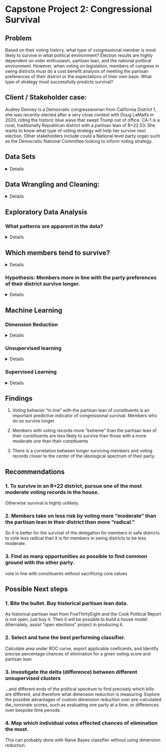 # Capstone Project 2: Congressional Survival

## Problem
Based on their voting history, what type of congressional member is most likely to survive in what political environment?
Election results are highly dependent on voter enthusiasm, partisan lean, and the national political environment.  However, when voting on legislation, members of congress in swing districts must do a cost benefit analysis of meeting the partisan preferences of their district or the expectations of their own base. What type of strategy most successfully predicts survival?

## Client / Stakeholder case:
Audrey Denney is a  Democratic congresswoman from California District 1, she was recently elected after a very close contest with Doug LaMalfa in 2020, riding the historic blue wave that swept Trump out of office. CA-1 is a rural, traditionally Republican district with a partisan lean of R+22.53. She wants to know what type of voting strategy will help her survive next election. Other stakeholders include could a National level party organ such as the Democratic National Committee looking to inform voting strategy.

## Data Sets
<details>
  
- congressional voting records going back to 1981 available from the House and Senate clerk offices via the [ProPublica Congress API](https://projects.propublica.org/api-docs/congress-api).


- Partisan lean of [districts](Data/fivethirtyeight_partisan_lean_DISTRICTS.csv) and [states](Data/fivethirtyeight_partisan_lean_STATES.csv) available from [FiveThirtyEight](https://github.com/fivethirtyeight/data/):

Partisan lean is the average difference between how a state or district votes and how the country votes overall, with 2016 presidential election results weighted 50 percent, 2012 presidential election results weighted 25 percent and results from elections for the state legislature weighted 25 percent.

</details>

## Data Wrangling and Cleaning:
<details>
As the dataset is being fetched via API, wrangling and cleaning focused mostly on constructing the data from individual API requests into a useful format. The ProPublica Congress API makes metadata for votes available for a given month, chamber (House or Senate)  and year, and each member's position on a given vote available for individual roll call votes for a given congress number, chamber, session, and roll call number.  Requests for chunks of this data were iteratively built into DataFrames for further analysis.


### Example API endpoint:
GET https://api.propublica.org/congress/v1/{congress}/{chamber}/sessions/{session-number}/votes/{roll-call-number}.json

### Steps:

Created functions to:

1. Request the ProPublica API for a given end point, and return the response as a dictionary.
2. Repeat failed requests in case of Internet reliability issues.
3. Construct an endpoint to request meta data for a given year and month. Return it as a DataFrame.
4. Use the above to request metadata for all months for a given chamber and year, and return a [tidy](https://en.wikipedia.org/wiki/Tidy_data) Pandas DataFrame multi-indexed by congress number, chamber, session, and roll call number of each vote.
5. Take the index of the metadata for a given year and use it to request each member's position for each vote in that year. Return a tidy DataFrame with the same index, and construct columns using a multi-index of each member's party, state, district, ideological score, unique identifier, and name.
6. Handle missing vote position data by filling rows with 'NaN' values (these were [reported](https://github.com/propublica/congress-api-docs/issues/226) to ProPublica for resolution).
7. Take a given year and chamber, return a corresponding DataFrame of all the metadata and a separate DataFrame of positions. Check if there is an existing CSV file for those DataFrames in the Data/cache directory, and if so load it. If not, construct new DataFrames using the API and cache the CSV to the Data directory. Update data for the current session if a given time frame has passed since the last cache inserting the delta of what has changed since the last session. This function can be called by subsequent visualization code in order to efficiently return the required session. CSV format was chosen for open data purposes.
8. Convert district lean from  FiveThirtyEight from positive (R+x|D+x) values into continuous -1 to +1 scale compatible with ideological score.

Note: The [Pandas](https://pandas.pydata.org/) versions 2.42 is required a multi-index by floats. A version check was added for this.
### Example metadata DataFrame (first row):

|                       | bill                                                                                                                                                                                                                                                                                                                                                                                                                                                                                         | date       | democratic                                                                     | description                                                                                                                                                                                                                                                                                         |   document_number | document_title                                                                                                                                                                                                                                                                                      | independent                                        | question                            | question_text                            | republican                                                                      | result                                    | source                                                                               |   tie_breaker |   tie_breaker_vote | time     | total                                                | url                                                                                                             | vote_type   | vote_uri                                                                  |
|-----------------------|----------------------------------------------------------------------------------------------------------------------------------------------------------------------------------------------------------------------------------------------------------------------------------------------------------------------------------------------------------------------------------------------------------------------------------------------------------------------------------------------|------------|--------------------------------------------------------------------------------|-----------------------------------------------------------------------------------------------------------------------------------------------------------------------------------------------------------------------------------------------------------------------------------------------------|-------------------|-----------------------------------------------------------------------------------------------------------------------------------------------------------------------------------------------------------------------------------------------------------------------------------------------------|----------------------------------------------------|-------------------------------------|------------------------------------------|---------------------------------------------------------------------------------|-------------------------------------------|--------------------------------------------------------------------------------------|---------------|--------------------|----------|------------------------------------------------------|-----------------------------------------------------------------------------------------------------------------|-------------|---------------------------------------------------------------------------|
| (116, 'Senate', 1, 1) | {'bill_id': 's1-116', 'number': 'S.1', 'sponsor_id': 'R000595', 'api_uri': 'https://api.propublica.org/congress/v1/116/bills/s1.json', 'title': 'A bill to make improvements to certain defense and security assistance provisions and to authorize the appropriation of funds to Israel, to reauthorize the United States-Jordan Defense Cooperation Act of 2015, and to halt the wholesale slaughter of the Syrian people, and for other purposes.', 'latest_action': 'Held at the desk.'} | 2019-01-08 | {'yes': 4, 'no': 41, 'present': 0, 'not_voting': 0, 'majority_position': 'No'} | A bill to make improvements to certain defense and security assistance provisions and to authorize the appropriation of funds to Israel, to reauthorize the United States-Jordan Defense Cooperation Act of 2015, and to halt the wholesale slaughter of the Syrian people, and for other purposes. |                 1 | A bill to make improvements to certain defense and security assistance provisions and to authorize the appropriation of funds to Israel, to reauthorize the United States-Jordan Defense Cooperation Act of 2015, and to halt the wholesale slaughter of the Syrian people, and for other purposes. | {'yes': 0, 'no': 2, 'present': 0, 'not_voting': 0} | On Cloture on the Motion to Proceed | On Cloture on the Motion to Proceed S. 1 | {'yes': 52, 'no': 1, 'present': 0, 'not_voting': 0, 'majority_position': 'Yes'} | Cloture on the Motion to Proceed Rejected | https://www.senate.gov/legislative/LIS/roll_call_votes/vote1161/vote_116_1_00001.xml |           nan |                nan | 17:39:00 | {'yes': 56, 'no': 44, 'present': 0, 'not_voting': 0} | https://www.senate.gov/legislative/LIS/roll_call_lists/roll_call_vote_cfm.cfm?congress=116&session=1&vote=00001 | 3/5         | https://api.propublica.org/congress/v1/116/senate/sessions/1/votes/1.json |

### Example member position DataFrame (5 rows, sorted by ideological score):

|                       | ('D', 'MA', -0.762, 'W000817', 'Elizabeth Warren')   | ('D', 'CA', -0.701, 'H001075', 'Kamala Harris')   | ('D', 'NJ', -0.618, 'B001288', 'Cory Booker')   | ('D', 'WI', -0.521, 'B001230', 'Tammy Baldwin')   | ('ID', 'VT', -0.521, 'S000033', 'Bernard Sanders')   | ('D', 'MA', -0.504, 'M000133', 'Edward J. Markey')   | ('D', 'HI', -0.487, 'H001042', 'Mazie K. Hirono')   | ('D', 'OR', -0.479, 'M001176', 'Jeff Merkley')   | ('D', 'NM', -0.454, 'U000039', 'Tom Udall')   | ('D', 'OH', -0.438, 'B000944', 'Sherrod Brown')   | ('D', 'HI', -0.418, 'S001194', 'Brian Schatz')   | ('D', 'NY', -0.418, 'G000555', 'Kirsten E. Gillibrand')   | ('D', 'CT', -0.411, 'B001277', 'Richard Blumenthal')   | ('D', 'RI', -0.394, 'W000802', 'Sheldon Whitehouse')   | ('D', 'MD', -0.392, 'V000128', 'Chris Van Hollen')   | ('D', 'NV', -0.391, 'C001113', 'Catherine Cortez Masto')   | ('D', 'RI', -0.38, 'R000122', 'Jack Reed')   | ('D', 'VT', -0.37, 'L000174', 'Patrick J. Leahy')   | ('D', 'NJ', -0.363, 'M000639', 'Robert Menendez')   | ('D', 'IL', -0.362, 'D000563', 'Richard J. Durbin')   | ('D', 'NY', -0.351, 'S000148', 'Charles E. Schumer')   | ('D', 'MN', -0.344, 'S001203', 'Tina Smith')   | ('D', 'WA', -0.342, 'M001111', 'Patty Murray')   | ('D', 'MI', -0.331, 'S000770', 'Debbie Stabenow')   | ('D', 'MD', -0.326, 'C000141', 'Benjamin L. Cardin')   | ('D', 'OR', -0.321, 'W000779', 'Ron Wyden')   | ('D', 'IL', -0.32, 'D000622', 'Tammy Duckworth')   | ('D', 'CT', -0.306, 'M001169', 'Christopher S. Murphy')   | ('D', 'PA', -0.305, 'C001070', 'Bob Casey')   | ('D', 'NM', -0.304, 'H001046', 'Martin Heinrich')   | ('D', 'WA', -0.292, 'C000127', 'Maria Cantwell')   | ('D', 'CA', -0.27, 'F000062', 'Dianne Feinstein')   | ('D', 'NH', -0.256, 'H001076', 'Margaret Hassan')   | ('D', 'NH', -0.251, 'S001181', 'Jeanne Shaheen')   | ('D', 'MN', -0.25, 'K000367', 'Amy Klobuchar')   | ('D', 'NV', -0.243, 'R000608', 'Jacky Rosen')   | ('D', 'DE', -0.239, 'C001088', 'Christopher A. Coons')   | ('D', 'MI', -0.238, 'P000595', 'Gary Peters')   | ('D', 'VA', -0.237, 'K000384', 'Tim Kaine')   | ('D', 'MT', -0.21, 'T000464', 'Jon Tester')   | ('D', 'CO', -0.208, 'B001267', 'Michael Bennet')   | ('D', 'VA', -0.195, 'W000805', 'Mark Warner')   | ('D', 'DE', -0.175, 'C000174', 'Thomas R. Carper')   | ('ID', 'ME', -0.153, 'K000383', 'Angus King')   | ('D', 'AL', -0.112, 'J000300', 'Doug Jones')   | ('D', 'AZ', -0.107, 'S001191', 'Kyrsten Sinema')   | ('D', 'WV', -0.059, 'M001183', 'Joe Manchin III')   | ('R', 'ME', 0.111, 'C001035', 'Susan Collins')   | ('R', 'AK', 0.209, 'M001153', 'Lisa Murkowski')   | ('R', 'WV', 0.261, 'C001047', 'Shelley Moore Capito')   | ('R', 'TN', 0.323, 'A000360', 'Lamar Alexander')   | ('R', 'ND', 0.342, 'H001061', 'John Hoeven')   | ('R', 'IA', 0.343, 'G000386', 'Charles E. Grassley')   | ('R', 'AZ', 0.348, 'M001197', 'Martha McSally')   | ('R', 'OH', 0.375, 'P000449', 'Rob Portman')   | ('R', 'MS', 0.377, 'W000437', 'Roger Wicker')   | ('R', 'MS', 0.387, 'H001079', 'Cindy Hyde-Smith')   | ('R', 'SD', 0.388, 'R000605', 'Mike Rounds')   | ('R', 'ND', 0.393, 'C001096', 'Kevin Cramer')   | ('R', 'AR', 0.401, 'B001236', 'John Boozman')   | ('R', 'GA', 0.402, 'I000055', 'Johnny Isakson')   | ('R', 'KY', 0.404, 'M000355', 'Mitch McConnell')   | ('R', 'SC', 0.408, 'G000359', 'Lindsey Graham')   | ('R', 'SD', 0.411, 'T000250', 'John Thune')   | ('R', 'KS', 0.414, 'M000934', 'Jerry Moran')   | ('R', 'KS', 0.414, 'R000307', 'Pat Roberts')   | ('R', 'NC', 0.419, 'T000476', 'Thom Tillis')   | ('R', 'MO', 0.429, 'B000575', 'Roy Blunt')   | ('R', 'AL', 0.43, 'S000320', 'Richard C. Shelby')   | ('R', 'CO', 0.45, 'G000562', 'Cory Gardner')   | ('R', 'LA', 0.452, 'C001075', 'Bill Cassidy')   | ('R', 'NC', 0.453, 'B001135', 'Richard M. Burr')   | ('R', 'AK', 0.461, 'S001198', 'Dan Sullivan')   | ('R', 'NE', 0.468, 'F000463', 'Deb Fischer')   | ('R', 'IN', 0.48, 'Y000064', 'Todd Young')   | ('R', 'TX', 0.495, 'C001056', 'John Cornyn')   | ('R', 'LA', 0.508, 'K000393', 'John Kennedy')   | ('R', 'ID', 0.51, 'C000880', 'Michael D. Crapo')   | ('R', 'IA', 0.511, 'E000295', 'Joni Ernst')   | ('R', 'WY', 0.534, 'B001261', 'John Barrasso')   | ('R', 'MT', 0.535, 'D000618', 'Steve Daines')   | ('R', 'WY', 0.542, 'E000285', 'Michael B. Enzi')   | ('R', 'OK', 0.554, 'I000024', 'James M. Inhofe')   | ('R', 'FL', 0.577, 'R000595', 'Marco Rubio')   | ('R', 'OK', 0.58, 'L000575', 'James Lankford')   | ('R', 'GA', 0.599, 'P000612', 'David Perdue')   | ('R', 'WI', 0.607, 'J000293', 'Ron Johnson')   | ('R', 'AR', 0.613, 'C001095', 'Tom Cotton')   | ('R', 'TN', 0.614, 'B001243', 'Marsha Blackburn')   | ('R', 'ID', 0.636, 'R000584', 'Jim Risch')   | ('R', 'PA', 0.642, 'T000461', 'Patrick J. Toomey')   | ('R', 'SC', 0.648, 'S001184', 'Tim Scott')   | ('R', 'NE', 0.807, 'S001197', 'Ben Sasse')   | ('R', 'TX', 0.817, 'C001098', 'Ted Cruz')   | ('R', 'KY', 0.878, 'P000603', 'Rand Paul')   | ('R', 'UT', 0.919, 'L000577', 'Mike Lee')   | ('R', 'FL', nan, 'S001217', 'Rick Scott')   | ('R', 'IN', nan, 'B001310', 'Mike Braun')   | ('R', 'MO', nan, 'H001089', 'Joshua Hawley')   | ('R', 'UT', nan, 'R000615', 'Mitt Romney')   |
|-----------------------|------------------------------------------------------|---------------------------------------------------|-------------------------------------------------|---------------------------------------------------|------------------------------------------------------|------------------------------------------------------|-----------------------------------------------------|--------------------------------------------------|-----------------------------------------------|---------------------------------------------------|--------------------------------------------------|-----------------------------------------------------------|--------------------------------------------------------|--------------------------------------------------------|------------------------------------------------------|------------------------------------------------------------|----------------------------------------------|-----------------------------------------------------|-----------------------------------------------------|-------------------------------------------------------|--------------------------------------------------------|------------------------------------------------|--------------------------------------------------|-----------------------------------------------------|--------------------------------------------------------|-----------------------------------------------|----------------------------------------------------|-----------------------------------------------------------|-----------------------------------------------|-----------------------------------------------------|----------------------------------------------------|-----------------------------------------------------|-----------------------------------------------------|----------------------------------------------------|--------------------------------------------------|-------------------------------------------------|----------------------------------------------------------|-------------------------------------------------|-----------------------------------------------|-----------------------------------------------|----------------------------------------------------|-------------------------------------------------|------------------------------------------------------|-------------------------------------------------|------------------------------------------------|----------------------------------------------------|-----------------------------------------------------|--------------------------------------------------|---------------------------------------------------|---------------------------------------------------------|----------------------------------------------------|------------------------------------------------|--------------------------------------------------------|---------------------------------------------------|------------------------------------------------|-------------------------------------------------|-----------------------------------------------------|------------------------------------------------|-------------------------------------------------|-------------------------------------------------|---------------------------------------------------|----------------------------------------------------|---------------------------------------------------|-----------------------------------------------|------------------------------------------------|------------------------------------------------|------------------------------------------------|----------------------------------------------|-----------------------------------------------------|------------------------------------------------|-------------------------------------------------|----------------------------------------------------|-------------------------------------------------|------------------------------------------------|----------------------------------------------|------------------------------------------------|-------------------------------------------------|----------------------------------------------------|-----------------------------------------------|--------------------------------------------------|-------------------------------------------------|----------------------------------------------------|----------------------------------------------------|------------------------------------------------|--------------------------------------------------|-------------------------------------------------|------------------------------------------------|-----------------------------------------------|-----------------------------------------------------|----------------------------------------------|------------------------------------------------------|----------------------------------------------|----------------------------------------------|---------------------------------------------|----------------------------------------------|---------------------------------------------|---------------------------------------------|---------------------------------------------|------------------------------------------------|----------------------------------------------|
| (116, 'Senate', 1, 1) | No                                                   | No                                                | No                                              | No                                                | No                                                   | No                                                   | No                                                  | No                                               | No                                            | No                                                | No                                               | No                                                        | No                                                     | No                                                     | No                                                   | No                                                         | No                                           | No                                                  | Yes                                                 | No                                                    | No                                                     | No                                             | No                                               | No                                                  | No                                                     | No                                            | No                                                 | No                                                        | No                                            | No                                                  | No                                                 | No                                                  | No                                                  | No                                                 | No                                               | No                                              | No                                                       | No                                              | No                                            | No                                            | No                                                 | No                                              | No                                                   | No                                              | Yes                                            | Yes                                                | Yes                                                 | Yes                                              | Yes                                               | Yes                                                     | Yes                                                | Yes                                            | Yes                                                    | Yes                                               | Yes                                            | Yes                                             | Yes                                                 | Yes                                            | Yes                                             | Yes                                             | Yes                                               | No                                                 | Yes                                               | Yes                                           | Yes                                            | Yes                                            | Yes                                            | Yes                                          | Yes                                                 | Yes                                            | Yes                                             | Yes                                                | Yes                                             | Yes                                            | Yes                                          | Yes                                            | Yes                                             | Yes                                                | Yes                                           | Yes                                              | Yes                                             | Yes                                                | Yes                                                | Yes                                            | Yes                                              | Yes                                             | Yes                                            | Yes                                           | Yes                                                 | Yes                                          | Yes                                                  | Yes                                          | Yes                                          | Yes                                         | Yes                                          | Yes                                         | Yes                                         | Yes                                         | Yes                                            | Yes                                          |
| (116, 'Senate', 1, 2) | No                                                   | No                                                | No                                              | No                                                | No                                                   | No                                                   | No                                                  | No                                               | No                                            | No                                                | No                                               | No                                                        | No                                                     | No                                                     | No                                                   | No                                                         | No                                           | No                                                  | Yes                                                 | No                                                    | No                                                     | No                                             | No                                               | No                                                  | No                                                     | No                                            | No                                                 | No                                                        | No                                            | No                                                  | No                                                 | No                                                  | No                                                  | No                                                 | No                                               | No                                              | No                                                       | No                                              | No                                            | No                                            | No                                                 | No                                              | No                                                   | No                                              | Yes                                            | Yes                                                | Yes                                                 | Yes                                              | Yes                                               | Yes                                                     | Yes                                                | Yes                                            | Yes                                                    | Yes                                               | Yes                                            | Yes                                             | Yes                                                 | Yes                                            | Yes                                             | Yes                                             | Yes                                               | Yes                                                | Yes                                               | Yes                                           | Not Voting                                     | Yes                                            | Yes                                            | Yes                                          | Yes                                                 | Yes                                            | Yes                                             | Yes                                                | Yes                                             | Yes                                            | Yes                                          | Not Voting                                     | Yes                                             | Yes                                                | Yes                                           | Yes                                              | Yes                                             | Yes                                                | Yes                                                | Yes                                            | Yes                                              | Not Voting                                      | Yes                                            | Yes                                           | Yes                                                 | Yes                                          | Yes                                                  | Yes                                          | Yes                                          | Not Voting                                  | Yes                                          | Yes                                         | Yes                                         | Yes                                         | Yes                                            | Yes                                          |
| (116, 'Senate', 1, 3) | No                                                   | No                                                | No                                              | No                                                | No                                                   | No                                                   | No                                                  | No                                               | No                                            | No                                                | No                                               | No                                                        | No                                                     | No                                                     | No                                                   | No                                                         | No                                           | No                                                  | No                                                  | Not Voting                                            | No                                                     | No                                             | No                                               | No                                                  | No                                                     | No                                            | Not Voting                                         | No                                                        | No                                            | No                                                  | No                                                 | No                                                  | No                                                  | No                                                 | No                                               | No                                              | No                                                       | No                                              | No                                            | No                                            | No                                                 | No                                              | No                                                   | No                                              | Yes                                            | Yes                                                | Yes                                                 | Yes                                              | Yes                                               | Yes                                                     | Yes                                                | Yes                                            | Yes                                                    | Yes                                               | Yes                                            | Yes                                             | Yes                                                 | Yes                                            | Yes                                             | Yes                                             | Not Voting                                        | No                                                 | Yes                                               | Yes                                           | Not Voting                                     | Yes                                            | Yes                                            | Yes                                          | Yes                                                 | Yes                                            | Yes                                             | Not Voting                                         | Yes                                             | Yes                                            | Yes                                          | Yes                                            | Yes                                             | Not Voting                                         | Yes                                           | Yes                                              | Yes                                             | Yes                                                | Yes                                                | Yes                                            | Yes                                              | Not Voting                                      | Yes                                            | Yes                                           | Yes                                                 | Yes                                          | Yes                                                  | Yes                                          | Yes                                          | Yes                                         | Yes                                          | Yes                                         | Yes                                         | Yes                                         | Yes                                            | Yes                                          |
| (116, 'Senate', 1, 4) | No                                                   | No                                                | No                                              | No                                                | No                                                   | No                                                   | No                                                  | No                                               | No                                            | No                                                | No                                               | Not Voting                                                | No                                                     | No                                                     | No                                                   | No                                                         | No                                           | No                                                  | No                                                  | No                                                    | No                                                     | No                                             | No                                               | No                                                  | No                                                     | No                                            | No                                                 | No                                                        | No                                            | No                                                  | No                                                 | No                                                  | No                                                  | No                                                 | No                                               | No                                              | No                                                       | No                                              | No                                            | No                                            | No                                                 | No                                              | No                                                   | No                                              | No                                             | No                                                 | No                                                  | No                                               | Yes                                               | Yes                                                     | Yes                                                | Yes                                            | Yes                                                    | No                                                | Yes                                            | Yes                                             | Yes                                                 | Yes                                            | Yes                                             | No                                              | Yes                                               | Yes                                                | Yes                                               | Yes                                           | No                                             | Yes                                            | Yes                                            | Yes                                          | Yes                                                 | No                                             | Yes                                             | Yes                                                | Yes                                             | Yes                                            | Yes                                          | Yes                                            | No                                              | Yes                                                | Yes                                           | Yes                                              | No                                              | Yes                                                | Yes                                                | No                                             | Yes                                              | Yes                                             | Yes                                            | No                                            | Yes                                                 | Yes                                          | Yes                                                  | Yes                                          | No                                           | Yes                                         | Yes                                          | Yes                                         | Yes                                         | Yes                                         | No                                             | Yes                                          |
| (116, 'Senate', 1, 5) | Yes                                                  | Yes                                               | Yes                                             | Yes                                               | Yes                                                  | Yes                                                  | Yes                                                 | Yes                                              | Yes                                           | Yes                                               | Yes                                              | Not Voting                                                | Yes                                                    | Yes                                                    | Yes                                                  | Yes                                                        | Yes                                          | Yes                                                 | Yes                                                 | Yes                                                   | Yes                                                    | Yes                                            | Yes                                              | Yes                                                 | Yes                                                    | Yes                                           | Yes                                                | Yes                                                       | Yes                                           | Yes                                                 | Yes                                                | Yes                                                 | Yes                                                 | Yes                                                | Yes                                              | Yes                                             | Yes                                                      | Yes                                             | Yes                                           | Yes                                           | Yes                                                | Yes                                             | Yes                                                  | Yes                                             | Yes                                            | Yes                                                | Yes                                                 | Yes                                              | No                                                | No                                                      | No                                                 | No                                             | No                                                     | Yes                                               | No                                             | No                                              | No                                                  | No                                             | No                                              | Yes                                             | No                                                | No                                                 | No                                                | No                                            | Yes                                            | No                                             | No                                             | No                                           | No                                                  | Yes                                            | No                                              | No                                                 | No                                              | No                                             | No                                           | No                                             | Yes                                             | No                                                 | No                                            | No                                               | Yes                                             | No                                                 | No                                                 | Yes                                            | No                                               | No                                              | No                                             | Yes                                           | No                                                  | No                                           | No                                                   | No                                           | Yes                                          | No                                          | No                                           | No                                          | No                                          | No                                          | Yes                                            | No                                           |
</details>

## Exploratory Data Analysis
### What patterns are apparent in the data?
<details>
This visualization displays each senator’s vote for the current session of congress so far.   Each roll call vote is represented by a row, and each senator, a column, with the parties shaded in their traditional colors.   The senators are sorted by their ideology using a pre-calculated metric (dw_nominate) already available in the data.  This creates a distinct division between Republican and Democrat members, but fits the two independents into different spots within the Democratic side according where they are in the ideological spectrum.  Bernie Sanders, for instance, is registered as an Independent, but placed nearly all the way over to the left. The roll call votes are sorted by how many net yes votes were achieved.  No votes (lighter shades) are subtracted from yes votes (darker shades), excluding any other vote types such as ‘present’ (left blank) to calculate this score. The least popular roll call vote achieved a net vote score of -57, while the most popular achieved 98 net votes.

![Visualization: legend](images/visualize_session_legend.png)

![Visualization: Senate 2019](images/visualize_session_senate_2019.png)

Because Republicans control which legislation is brought to the floor,  the right column appears almost solid red, as most roll call votes enjoy their support.   Generally, as net support increases so does the support from Democrats, starting with Democrats on the right, and moving further to the left as the overall support becomes more universal, ending with Elizabeth Warren, who has in 2019 has only voted for legislation with near complete Democratic support.   However, support from Republicans seems to mirror this pattern. With roll call votes supported by more than 3 democrats, support tends to build from the left of the party, beginning with Susan Collins, and moving more towards the right as net support increases.

![Visualization: house 2019](images/visualize_session_house_2019.png)

A similar pattern is visible in the current (2019) House. However, since the democrats control the house, it appears in the opposite direction.  Roll calls with more yes than no votes are supported by a solid blue block of Democrat yes votes,  with support from Republicans tending to start on the left and extend toward the right overall support increases.  Roll calls with more no than yes votes are supported by a solid red Republican block. With just a few democrats, tending to the right, voting along with them.  Democrats who are newly elected, and therefore haven’t had their ideological scores calculated, appear over on the right of this visualizations, with a smaller cohort of newly elected republicans.  These Democrats seem to have voted with Republicans a bit more frequently - likely the result of their being largely from swing districts. 

Interestingly, the mirror pattern doesn’t seem to show for the house, in the same way it does for the senate, with support from Democrats on the left remaining solid, for legislation with enough votes to pass, even when supported centrist republicans.  Lest one think this is a feature unique to house democrats, the pattern remains in the republican controlled house of 2018.

![Visualization: House 2018](images/visualize_session_house_2018.png)
</details>

## Which members tend to survive?
<details>

![Years in office v. dw_nominate: House](images/years_in_office_v_dw_nominate_house.png)

![Years in office v. dw_nominate: Senate](images/years_in_office_v_dw_nominate_senate.png)


There are several possible ways to define survival in office depending on the objective. A political party might be interested in whether a seat switched parties, while a given member is most likely interested in their individual chances of continuing on to the next session. In this case, we'll focus on total number of years in office.

There appears to be a definitive trend, of longer lasting members being more toward the center of their respective side of the political spectrum. In the Senate, dw_nominate scores appear to approach .37 distance from 0 as years in office increase. In the House, scores appear to converge toward .5 distance from 0 as years in office increase. It appears that there are more Republicans with extreme dw_nominate scores that last longer.
</details>

### Hypothesis: Members more in line with the party preferences of their district survive longer.
<details>

![Regression and Residuals](images/regression_residuals.png)
![Regression and Residuals](images/regression_residuals_senate.png)

for the 2018 mid terms, FiveThirtyEight compiled partisan lean scores on both state and voting district levels, using totals from the previous two elections.

For the congress in 2018, a significant relationship exists between the partisan lean of a given district or state, and the ideological score of the congressional member there. However, the relationship is not linear. Both parties are less moderate than district lean would predict by linear regression in swing districts/states, and less extreme than district lean would predict in highly partisan areas. In the residual plots on the right, members who are the most out of line with what is predicted by partisan lean are toward the upper and lower ends of the plot.

Members who did not survive the midterms, defined here as having their last day in congress in January of 2019, are marked with an "x." It appears that those members most out of line with their district lean have been eliminated more frequently. This is particularly stark among House Democrats in districts near a partisan lean of 0.  Those more extreme than predicted, seem to be eliminated with more frequency than those more moderate than predicted. This apparent trend can be investigated further with data from more years.

Note that in the Senate, this plot does not take into account which members stood for re-election. 
</details>

## Machine Learning
### Dimension Reduction

<details>
In the previous exploratory data analysis, ideological scores had been pre-calculated in the dataset using "dw_nominate", a multi-dimensional scaling method, developed in the 80's. In this method, congressional voting records are interpreted along two dimensions, the first being liberal vs. conservative economic ideology, and the second usually corresponding to social values. Let's see if we can "roll our own" dw_nominate scores. This can be done with PCA, or Primary Component Analysis.

![dimension_v_explained_variance](images/dimension_v_explained_variance.png)


Explained variance can be used to determine the optimal number of dimensions to used to represent a data set.

According to the plot, most of the variation in the data is explained by component '0' with component '1' providing much less, but probably enough to be useful, and component '2' providing even less than that. This means it is likely possible to interpret results in 2 dimensions quite easily, with 3 dimensions looking unnecessary (but at least possible to visualize).

This is consistent with the approach used by "dw_nominate."


![PCA_House_Party](images/PCA_House_Party.png)
![PCA_Senate_Party](images/PCA_Senate_Party.png)

As shown, PCA can neatly separate the parties from one another based entirely on voting records, for both the house and the senate. It can probably be assumed that "component_0" roughly corresponds with liberal vs. conservative voting records. "Component_1" may align with social values, but this won't be clear without further analysis 

![lean_v_component_0_house](images/lean_v_componet_0_house.png)

While primary "component_0" seems to leave the parties a bit flat compared to dw_nominate scores, perhaps it can be a predictor of a given member's chance of being eliminated, when combined with partisan lean. However, historical partisan lean for house races is not yet open data, making incorporation of previous house races quite difficult.

![lean_v_component_0_senate](images/lean_v_component_0_regression_senate.png)

Historical partisan lean for the Senate can be relatively easily constructed using election
returns, allowing the aggregation of data from senate races from 2006 to 2016. Note the
apparent zones of safety along the regression line. These Senators are voting “in line” with
their constituents.

Partisan lean according to FiveThirtyEight is the average difference between how a
state or district votes and how the country votes overall w/ the current presidential
election results weighted at 50%, the previous weighted at 25%, and the results from
elections for the state legislature weighted at 25%

</details>

### Unsupervised learning
<details>
Unsupervised machine learning distinguishes patterns in data without pre-labing it for training.
  
![PCA_House_Cluster](images/PCA_House_Cluster.png)
![PCA_Senate_Cluster](images/PCA_Senate_Cluster.png)

In this case, KMeans clustering is being used to easily distinguish the two parties from one another, based only on their dimension reduced voting behavior. Kmeans is only being told to find two clusters without labeling the political parties for it ahead of time, and has done so with only two two errors (both in the house).  

![Multi_Cluster](images/multi_cluster_2018_house.png)

Here, multiple unsupervised clustering methods are being used to label dimension reduced voting from the 2018 house. Affinity Propagation and DBSCAN automatically determine an appropriate number of clusters for themselves. Kmeans and Agglomerative clustering have been told to find 3 clusters to similar results. With more analysis, this method could possibly be used to tease out the voting differences between different distinct groups, and perhaps determine their differential survival. However, predictive modeling through supervised learning is likely to more directly address the problem. 

</details>

### Supervised Learning
<details>

![Naive Bayes House](/images/naive_bayes_house.png)

Here the Naive Bayes classifier is being fed dimension reduced voting data from the 115th house, and is being trained to predict which members will be eliminated. In the training set plot members labeled “True”, were eliminated, and “False” were not. 

In the testing plot, the classifier is giving it's best guess with the remaining 4th of the data. The contour lines of the decision function show 2018 was a bad year for republicans and that one year isn’t nearly enough data to generalize.

![Naive Bayes Senate](images/Niave_bayes_senate.png)

Here, the same Naive Bayes classifier is being trained on aggregate
2006 - 2016 Senate voting data to predict elimination of Senators.
Note the same patterns emerge more symmetrically when combined
over 10 elections.

Senators in states with the highest partisan lean in their favor are
clearly the safest. However, those in states with partisan leans up to
25 points against them are still in a safer zone if their voting record
matches their constituents.

![Naive Bayes Senate Folded](images/naive_bayes_senate_folded.png)


If the parties are overlaid on each other so that higher values of ‘lean’ represent preference for the other party, and the y axis represents distance from the regression line (being “in-line” with constituents). The problem becomes more simple to process, and more algorithms can beat baseline in their predictions.


![Mean Cross Validation Scores Using Residual Model](images/mean_cross_validation_residuals.png)

The training and testing sequence is done with each 4rd of the data, using the other two thirds for training, to create a 4-fold cross validation score average, which has been done here across several different classifiers. Mean cross validation scores - using residuals. Undersampling survivors produces a baseline of 0.55, which an algorithm could achieve by guessing all survived. By overlaying / transposing parties 5 classifiers achieve a mean score over this baseline.

![Mean Cross Validation Scores Using Residuals Folded](images/mean_cross_validation_residuals_folded.png)

"Precision" is the proportion of
positive classifications that are
correct.

"Recall" is the proportion of total
positive values that have been
correctly classified.

Random forrest’s precision of .6 and
recall of .5 means when it predicts a
given house member is eliminated it
is correct 60% of the time, and is able
to identify 50% of those which were
eliminated.

Not great; Not terrible. But, we have
already answered our hypothesis


The reduction in complexity for the a given machine learning algorithm can be seen in the
decision boundary contours of three of the classifiers performing above baseline:

![Decision Tree Senate](images/Decision_Tree_Seanate.png)
![Decision Tree Senate Folded](images/Decision_Tree_Seanate_Folded.png)

![Random Forest](images/Random_Forrest_Senate.png)
![Random Forest](images/Random_Forrest_Senate_folded.png)
 
![ADA Boost](images/ADA_Boost_Senate.png)
![ADA_Boost_Senate_folded.png](images/ADA_Boost_Senate_folded.png)

</details>

## Findings

1. Voting behavior “in line” with the partisan lean of
constituents is an important predictive indicator of
congressional survival. Members who do so survive
longer

2. Members with voting records more “extreme” than
the partisan lean of their constituents are less
likely to survive than those with a more moderate
one than their constituents

3. There is a correlation between longer surviving
members and voting records closer to the center
of the ideological spectrum of their party.

## Recommendations

### 1. To survive in an R+22 district, pursue one of the most moderate voting records in the house.
Otherwise survival is highly unlikely.

### 2. Members take on less risk by voting more “moderate” than the partisan lean in their district than more “radical.” 
So it is better for the survival
of the delegation for members in safe districts to
vote less radical than it is for members in swing
districts to be less moderate.

### 3. Find as many opportunities as possible to find common ground with the other party.
vote in line with constituents without sacrificing core values

## Possible Next steps 

### 1. Bite the bullet. Buy historical partisan lean data.
As historical partisan lean from FiveThirtyEight and the Cook
Political Report is not open, just buy it. Then it will be possible to
build a house model. Alternately, assist “open elections” project
in producing it.

### 2. Select and tune the best performing classifier.
Calculate area under ROC curve, export applicable coeficents,
and Identify precise percentage chances of elimination for a
given voting score and partisan lean

### 3. Investigate the delta (difference) between different unsupervised clusters
...and different ends of the political spectrum to find precisely which bills are different, and therefore what dimension reduction is measuring.  Explore the possible advantages of custom dimension reduction over pre-calculated dw_nominate scores, such as evaluating one party at a time, or differences over bespoke time periods.

### 4. Map which individual votes effected chances of elimination the most.
This can probably done with Naive Bayes classifier without using dimension reduction.

